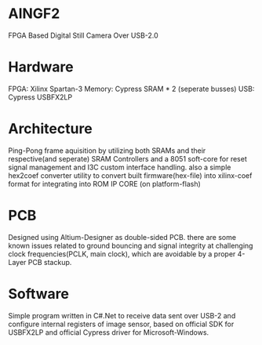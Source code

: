 # AINGF2
FPGA Based Digital Still Camera Over USB-2.0

# Hardware
FPGA: Xilinx Spartan-3
Memory: Cypress SRAM * 2 (seperate busses)
USB: Cypress USBFX2LP

# Architecture
Ping-Pong frame aquisition by utilizing both SRAMs and their respective(and seperate) SRAM Controllers and a 8051 soft-core for reset signal management and I3C custom interface handling.
also a simple hex2coef converter utility to convert built firmware(hex-file) into xilinx-coef format for integrating into ROM IP CORE (on platform-flash)

# PCB
Designed using Altium-Designer as double-sided PCB.
there are some known issues related to ground bouncing and signal integrity at challenging clock frequencies(PCLK, main clock), which are avoidable by a proper 4-Layer PCB stackup.

# Software
Simple program written in C#.Net to receive data sent over USB-2 and configure internal registers of image sensor, based on official SDK for USBFX2LP and official Cypress driver for Microsoft-Windows.
